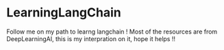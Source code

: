 # LearningLangChain
Follow me on my path to learng langchain ! Most of the resources are from DeepLearningAI, this is my interpration on it, hope it helps !!
